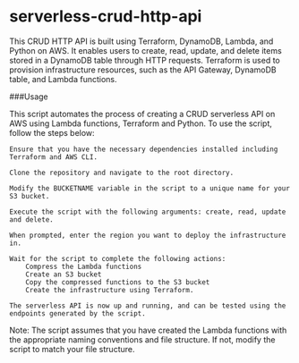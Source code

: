 # serverless-crud-http-api
This CRUD HTTP API is built using Terraform, DynamoDB, Lambda, and Python on AWS. It enables users to create, read, update, and delete items stored in a DynamoDB table through HTTP requests. Terraform is used to provision infrastructure resources, such as the API Gateway, DynamoDB table, and Lambda functions.

###Usage

This script automates the process of creating a CRUD serverless API on AWS using Lambda functions, Terraform and Python. To use the script, follow the steps below:

    Ensure that you have the necessary dependencies installed including Terraform and AWS CLI.

    Clone the repository and navigate to the root directory.

    Modify the BUCKETNAME variable in the script to a unique name for your S3 bucket.

    Execute the script with the following arguments: create, read, update and delete.

    When prompted, enter the region you want to deploy the infrastructure in.

    Wait for the script to complete the following actions:
        Compress the Lambda functions
        Create an S3 bucket
        Copy the compressed functions to the S3 bucket
        Create the infrastructure using Terraform.

    The serverless API is now up and running, and can be tested using the endpoints generated by the script.

Note: The script assumes that you have created the Lambda functions with the appropriate naming conventions and file structure. If not, modify the script to match your file structure.
